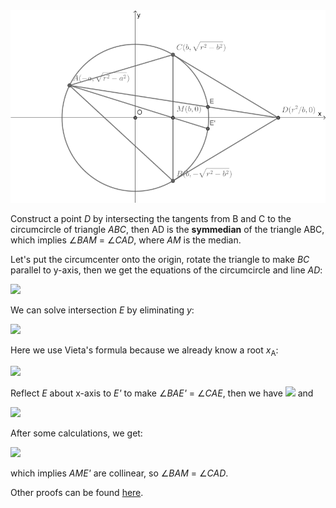 <img src="diagrams/symmedian.png">

Construct a point *D* by intersecting the tangents from B and C to the circumcircle of triangle *ABC*, then AD is the **symmedian** of the triangle ABC, which implies ∠*BAM* = ∠*CAD*, where *AM* is the median.

Let's put the circumcenter onto the origin, rotate the triangle to make *BC* parallel to y-axis, then we get the equations of the circumcircle and line *AD*:

<img src="https://latex.codecogs.com/gif.latex?\begin{cases}x^2+y^2=r^2\\y=\sqrt{r^2-a^2}(r^2-bx)/(ab+r^2)\end{cases}">

We can solve intersection *E* by eliminating *y*:

<img src="https://latex.codecogs.com/gif.latex?(2ab+b^2+r^2)x^2-2(r^2-a^2)bx-a(ab^2+ar^2+2br^2)=0">

Here we use Vieta's formula because we already know a root *x*<sub>A</sub>:

<img src="https://latex.codecogs.com/gif.latex?x_\text{E}=\frac{2(r^2-a^2)b}{2ab+b^2+r^2}-x_\text{A}=\frac{ab^2+ar^2+2br^2}{2ab+b^2+r^2}">

Reflect *E* about x-axis to *E'* to make ∠*BAE'* = ∠*CAE*, then we have <img src="https://latex.codecogs.com/gif.latex?x_\text{E'}=x_\text{E}"> and

<img src="https://latex.codecogs.com/gif.latex?y_\text{E'}=\frac{\sqrt{r^2-a^2}(b^2-r^2)}{2ab+b^2+r^2}">

After some calculations, we get:

<img src="https://latex.codecogs.com/gif.latex?x_\text{A}y_\text{M}+x_\text{M}y_\text{E'}+x_\text{E'}y_\text{A}=x_\text{M}y_\text{A}+x_\text{E'}y_\text{M}+x_\text{A}y_\text{E'}">

which implies *AME'* are collinear, so ∠*BAM* = ∠*CAD*.

Other proofs can be found [here](https://en.wikipedia.org/wiki/Symmedian#Construction_of_the_symmedian).